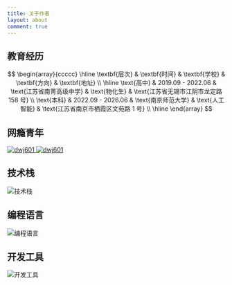 ```yaml
---
title: 关于作者
layout: about
comment: true
---
```


## 教育经历

$$
\begin{array}{ccccc}
\hline
\textbf{层次} & \textbf{时间} & \textbf{学校} & \textbf{方向} & \textbf{地址} \\
\hline
\text{高中} & 2019.09 - 2022.06 & \text{江苏省南菁高级中学} & \text{物化生} & \text{江苏省无锡市江阴市龙定路 158 号} \\
\text{本科} & 2022.09 - 2026.06 & \text{南京师范大学} & \text{人工智能} & \text{江苏省南京市栖霞区文苑路 1 号} \\
\hline
\end{array}
$$

## 网瘾青年

<a href="https://codeforces.com/profile/dwj601">
    <img src="https://img.shields.io/badge/codeforces-pupil_1378-008000?style=for-the-badge" alt="dwj601" />
</a>

<a href="https://leetcode.cn/u/dwj601/">
    <img src="https://img.shields.io/badge/LeetCode-knight_1925-63bf88?style=for-the-badge" alt="dwj601" />
</a>

## 技术栈
![技术栈](https://skillicons.dev/icons?i=flask,qt)

## 编程语言
![编程语言](https://skillicons.dev/icons?i=c,cpp,python,js,matlab,v)

## 开发工具
![开发工具](https://skillicons.dev/icons?i=md,git,clion,pycharm,webstorm,vscode)
